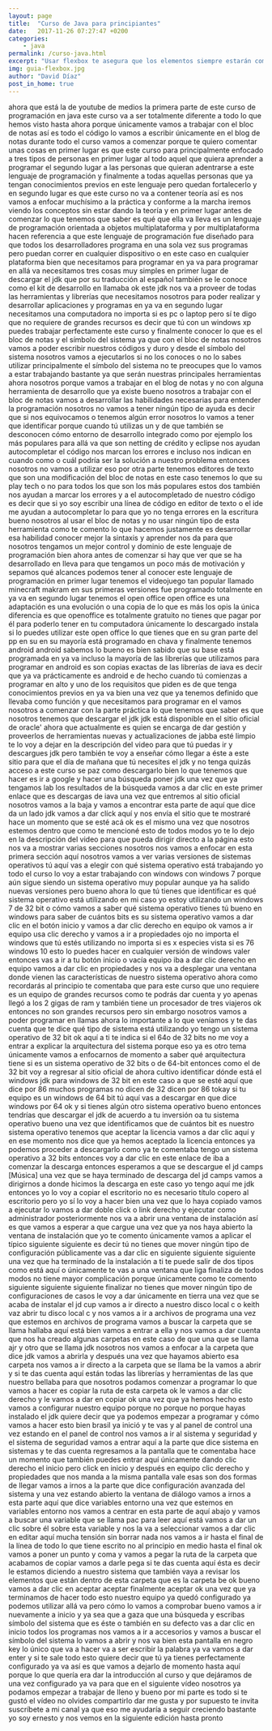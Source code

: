 ```yaml
---
layout: page
title:  "Curso de Java para principiantes"
date:   2017-11-26 07:27:47 +0200
categories: 
    - java
permalink: /curso-java.html
excerpt: "Usar flexbox te asegura que los elementos siempre estarán como tu quieres en todas las situaciones, por eso te traigo esta guia en español."
img: guia-flexbox.jpg
author: "David Díaz"
post_in_home: true
---
```


ahora que está la de youtube de medios
la primera parte de este curso de
programación en java
este curso va a ser totalmente diferente
a todo lo que hemos visto hasta ahora
porque únicamente vamos a trabajar con
el bloc de notas así es todo el código
lo vamos a escribir únicamente en el
blog de notas durante todo el curso
vamos a comenzar porque te quiero
comentar unas cosas en primer lugar es
que este curso para principalmente
enfocado a tres tipos de personas
en primer lugar al todo aquel que quiera
aprender a programar el segundo lugar a
las personas que quieran adentrarse a
este lenguaje de programación y
finalmente a todas aquellas personas que
ya tengan conocimientos previos en este
lenguaje pero quedan fortalecerlo y en
segundo lugar es que este curso no va a
contener teoría
así es nos vamos a enfocar muchísimo a
la práctica y conforme a la marcha
iremos viendo los conceptos sin estar
dando la teoría y en primer lugar antes
de comenzar lo que tenemos que saber es
qué que ella va lleva es un lenguaje de
programación orientada a objetos
multiplataforma y por multiplataforma
hacen referencia a que este lenguaje de
programación fue diseñado para que
todos los desarrolladores programa en
una sola vez sus programas pero puedan
correr en cualquier dispositivo o en
este caso en cualquier plataforma bien
que necesitamos para programar en ya va
para programar en allá va
necesitamos tres cosas muy simples en
primer lugar de descargar el jdk que por
su traducción al español
también se le conoce como el kit de
desarrollo en llamaba ok
este jdk nos va a proveer de todas las
herramientas y librerías que
necesitamos nosotros para poder realizar
y desarrollar aplicaciones y programas
en ya va en segundo lugar
necesitamos una computadora no importa
si es pc o laptop pero sí te digo que
no requiere de grandes recursos es decir
que tú con un windows xp puedes
trabajar perfectamente este curso y
finalmente conocer lo que es el bloc de
notas y el símbolo del sistema ya que
con el bloc de notas nosotros vamos a
poder escribir nuestros códigos y duro
y desde el símbolo del sistema
nosotros vamos a ejecutarlos si no los
conoces o no lo sabes utilizar
principalmente el símbolo del sistema
no te preocupes que lo vamos a estar
trabajando bastante ya que serán
nuestras principales herramientas
ahora nosotros porque vamos a trabajar
en el blog de notas y no con alguna
herramienta de desarrollo que ya existe
bueno nosotros a trabajar con el bloc de
notas vamos a desarrollar las
habilidades necesarias para entender la
programación
nosotros no vamos a tener ningún tipo
de ayuda es decir que si nos equivocamos
o tenemos algún error
nosotros lo vamos a tener que
identificar porque cuando tú utilizas
un y de que también se desconocen cómo
entorno de desarrollo integrado como por
ejemplo los más populares para allá va
que son netting de crédito y eclipse
nos ayudan autocompletar el código nos
marcan los errores e incluso nos indican
en cuando como o cuál podría ser la
solución a nuestro problema
entonces nosotros no vamos a utilizar
eso por otra parte tenemos editores de
texto que son una modificación del bloc
de notas en este caso tenemos lo que su
play tech o no para todos los que son
los más populares
estos dos también nos ayudan a marcar
los errores y a el autocompletado de
nuestro código es decir que si yo soy
escribir una línea de código en editor
de texto o el ide me ayudan a
autocompletar lo para que yo no tenga
errores en la escritura
bueno nosotros al usar el bloc de notas
y no usar ningún tipo de esta
herramienta como te comento lo que
hacemos justamente es desarrollar esa
habilidad conocer mejor la sintaxis y
aprender nos da para que nosotros
tengamos un mejor control y dominio de
este lenguaje de programación bien
ahora antes de comenzar
si hay que ver que se ha desarrollado en
lleva para que tengamos un poco más de
motivación y sepamos qué alcances
podemos tener al conocer este lenguaje
de programación
en primer lugar tenemos el videojuego
tan popular llamado minecraft makram en
sus primeras versiones fue programado
totalmente en ya va en segundo lugar
tenemos el open office open office es
una adaptación es una evolución o una
copia de lo que es más los opis la
única diferencia es que openoffice es
totalmente gratuito no tienes que pagar
por él para poderlo tener en tu
computadora
únicamente lo descargado instala si lo
puedes utilizar este open office lo que
tienes que en su gran parte del pp en su
en su mayoría está programado en chava
y finalmente tenemos android android
sabemos lo bueno
es bien sabido que su base está
programada en ya va incluso la mayoría
de las librerías que utilizamos para
programar en android es son copias
exactas de las librerías de iava
es decir que ya va prácticamente es
android e
de hecho cuando tú comienzas a
programar en alto y uno de los
requisitos que piden es de que tenga
conocimientos previos en ya va bien
una vez que ya tenemos definido que
llevaba como función y que necesitamos
para programar en el vamos nosotros a
comenzar con la parte práctica lo que
tenemos que saber es que nosotros
tenemos que descargar el jdk jdk está
disponible en el sitio oficial de
oracle' ahora que actualmente es quien
se encarga de dar gestión y proveerlos
de herramientas nuevas y actualizaciones
de jabba esté limpio te lo voy a dejar
en la descripción del video para que
tú puedas ir y descargues jdk pero
también te voy a enseñar cómo llegar
a éste a este sitio para que el día de
mañana que tú necesites el jdk y no
tenga quizás acceso a este curso se paz
como descargarlo bien lo que tenemos que
hacer es ir a google y hacer una
búsqueda poner jdk una vez que ya
tengamos lab los resultados de la
búsqueda vamos a dar clic en este
primer enlace que es descargas de iava
una vez que entremos al sitio oficial
nosotros vamos a la baja y vamos a
encontrar esta parte de aquí que dice
da un lado jdk vamos a dar clíck aquí
y nos envía el sitio que te mostraré
hace un momento que se esté acá
ok es el mismo una vez que nosotros
estemos dentro que como te mencioné
esto de todos modos yo te lo dejo en la
descripción del video para que pueda
dirigir directo a la página
esto nos va a mostrar varias secciones
nosotros nos vamos a enfocar en esta
primera sección
aquí nosotros vamos a ver varias
versiones de sistemas operativos
tú aquí vas a elegir con qué sistema
operativo está trabajando yo todo el
curso lo voy a estar trabajando con
windows con windows 7 porque aún sigue
siendo un sistema operativo muy popular
aunque ya ha salido nuevas versiones
pero bueno ahora lo que tú tienes que
identificar es qué sistema operativo
está utilizando en mi caso yo estoy
utilizando un windows 7 de 32 bit
o cómo vamos a saber qué sistema
operativo tienes tú
bueno en windows para saber de cuántos
bits es su sistema operativo
vamos a dar clic en el botón inicio y
vamos a dar clic derecho en equipo
ok vamos a ir equipo usa clic derecho y
vamos a ir a propiedades
ojo no importa el windows que tú estés
utilizando no importa si es x especies
vista si es 76 windows 10
esto lo puedes hacer en cualquier
versión de windows valer
entonces vas a ir a tu botón inicio o
vacía equipo iba a dar clic derecho en
equipo vamos a dar clic en propiedades y
nos va a desplegar una ventana donde
vienen las características de nuestro
sistema operativo
ahora como recordarás al principio te
comentaba que para este curso que uno
requiere es un equipo de grandes
recursos como te podrás dar cuenta y yo
apenas llegó a los 2 gigas de ram y
también tiene un procesador de tres
viajeros
ok entonces no son grandes recursos pero
sin embargo nosotros vamos a poder
programar en llamas ahora lo importante
a lo que veníamos y te das cuenta que
te dice qué tipo de sistema está
utilizando
yo tengo un sistema operativo de 32 bit
ok aquí a ti te indica si el 64o de 32
bits
no me voy a entrar a explicar la
arquitectura del sistema porque eso ya
es otro tema únicamente vamos a
enfocarnos de momento a saber qué
arquitectura tiene si es un sistema
operativo de 32 bits o de 64-bit
entonces como el de 32 bit
voy a regresar al sitio oficial de ahora
cultivo identificar dónde está el
windows jdk para windows de 32 bit en
este caso a que se esté aquí que dice
por 86 muchos programas no dicen de 32
dicen por 86 tokay si tu equipo es un
windows de 64 bit tú aquí vas a
descargar en que dice windows por 64 ok
y si tienes algún otro sistema
operativo bueno entonces tendrías que
descargar el jdk de acuerdo a tu
inversión oa tu sistema operativo
bueno una vez que identificamos que de
cuántos bit es nuestro sistema
operativo
tenemos que aceptar la licencia vamos a
dar clic aquí
y en ese momento nos dice que ya hemos
aceptado la licencia entonces ya podemos
proceder a descargarlo
como ya te comentaba tengo un sistema
operativo a 32 bits entonces voy a dar
clic en este enlace de
iba a comenzar la descarga entonces
esperamos a que se descargue el jd camps
[Música]
una vez que se haya terminado de
descarga del jd camps
vamos a dirigirnos a donde hicimos la
descarga en este caso yo tengo aquí me
jdk entonces yo lo voy a copiar el
escritorio
no es necesario título copero al
escritorio pero yo sí lo voy a hacer
bien una vez que lo haya copiado vamos a
ejecutar lo vamos a dar doble click o
link derecho y ejecutar como
administrador
posteriormente nos va a abrir una
ventana de instalación así es que
vamos a esperar a que cargue una vez que
ya nos haya abierto la ventana de
instalación que yo te comento
únicamente vamos a aplicar el típico
siguiente siguiente es decir tú no
tienes que mover ningún tipo de
configuración públicamente vas a dar
clic en siguiente siguiente siguiente
una vez que ha terminado de la
instalación a ti te puede salir de dos
tipos como está aquí o únicamente te
vas a una ventana que liga finaliza
de todos modos no tiene mayor
complicación porque únicamente como te
comento siguiente siguiente siguiente
finalizar no tienes que mover ningún
tipo de configuraciones de casos le voy
a dar únicamente en tierra una vez que
se acaba de instalar el jd cup
vamos a ir directo a nuestro disco local
c o keith vaz abrir tu disco local c y
nos vamos a ir a archivos de programa
una vez que estemos en archivos de
programa vamos a buscar la carpeta que
se llama hallaba aquí está bien vamos
a entrar a ella y nos vamos a dar cuenta
que nos ha creado algunas carpetas en
este caso de que una que se llama ajr y
otro que se llama jdk nosotros nos vamos
a enfocar a la carpeta que dice jdk
vamos a abrirla y después una vez que
hayamos abierto esa carpeta nos vamos a
ir directo a la carpeta que se llama be
la vamos a abrir y si te das cuenta
aquí están todas las librerías y
herramientas de las que nuestro bellaba
para que nosotros podamos comenzar a
programar lo que vamos a hacer es copiar
la ruta de esta carpeta ok le vamos a
dar clic derecho y le vamos a dar en
copiar ok
una vez que ya hemos hecho esto vamos a
configurar nuestro equipo porque no
porque no porque hayas instalado el jdk
quiere decir que ya podemos empezar a
programar y
cómo vamos a hacer esto bien brasil ya
inició y te vas y al panel de control
una vez estando en el panel de control
nos vamos a ir al sistema y seguridad y
el sistema de seguridad vamos a entrar
aquí a la parte que dice sistema en
sistemas y te das cuenta
regresamos a la pantalla que te
comentaba hace un momento que también
puedes entrar aquí únicamente dando
clic derecho el inicio pero click en
inicio y después en equipo clic derecho
y propiedades que nos manda a la misma
pantalla vale
esas son dos formas de llegar vamos a
irnos a la parte que dice configuración
avanzada del sistema y una vez estando
abierto la ventana de diálogo vamos a
irnos a esta parte aquí que dice
variables entorno una vez que estemos en
variables entorno nos vamos a centrar en
esta parte de aquí abajo y vamos a
buscar una variable que se llama pac
para leer aquí está
vamos a dar un clic sobre él sobre esta
variable y nos la va a seleccionar vamos
a dar clic en editar aquí mucha
tensión sin borrar nada nos vamos a ir
hasta el final de la línea de todo lo
que tiene escrito no al principio en
medio hasta el final ok vamos a poner un
punto y coma
y vamos a pegar la ruta de la carpeta
que acabamos de copiar
vamos a darle pega si te das cuenta
aquí ésta es decir le estamos diciendo
a nuestro sistema que también vaya a
revisar los elementos que están dentro
de esta carpeta que es la carpeta be ok
bueno vamos a dar clic en aceptar
aceptar finalmente aceptar ok
una vez que ya terminamos de hacer todo
esto nuestro equipo ya quedó
configurado ya podemos utilizar allá va
pero cómo lo vamos a comprobar bueno
vamos a ir nuevamente a inicio y ya sea
que a gaza que una búsqueda y escribas
símbolo del sistema que es éste o
también en su defecto vas a dar clic en
inicio todos los programas nos vamos a
ir a accesorios y vamos a buscar el
símbolo del sistema lo vamos a abrir y
nos va bien
esta pantalla en negro key lo único que
va a hacer va a ser escribir la palabra
ya va vamos a dar
enter y si te sale todo esto quiere
decir que tú ya tienes perfectamente
configurado ya va
así es que vamos a dejarlo de momento
hasta aquí porque lo que quería era
dar la introducción al curso y que
dejáramos de una vez configurado ya va
para que en el siguiente vídeo
nosotros ya podamos empezar a trabajar
de lleno y bueno por mi parte es todo si
te gustó el vídeo no olvides
compartirlo dar me gusta y por supuesto
te invita suscríbete a mi canal ya que
eso me ayudaría a seguir creciendo
bastante yo soy ernesto y nos vemos en
la siguiente edición
hasta pronto